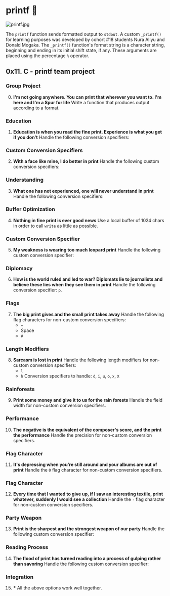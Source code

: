 # printf :tada:


![printf.jpg](https://i.postimg.cc/QtBH3tmV/printf.jpg)

The `printf` function sends formatted output to `stdout`. A custom `_printf()` for learning purposes was developed by cohort #18 students Nura Aliyu and Donald Mogaka. The `_printf()` function's format string is a character string, beginning and ending in its initial shift state, if any. These arguments are placed using the percentage `%` operator.

## 0x11. C - printf team project

### Group Project

0. **I'm not going anywhere. You can print that wherever you want to. I'm here and I'm a Spur for life**
   Write a function that produces output according to a format.

### Education

1. **Education is when you read the fine print. Experience is what you get if you don't**
   Handle the following conversion specifiers:

### Custom Conversion Specifiers

2. **With a face like mine, I do better in print**
   Handle the following custom conversion specifiers:

### Understanding

3. **What one has not experienced, one will never understand in print**
   Handle the following conversion specifiers:

### Buffer Optimization

4. **Nothing in fine print is ever good news**
   Use a local buffer of 1024 chars in order to call `write` as little as possible.

### Custom Conversion Specifier

5. **My weakness is wearing too much leopard print**
   Handle the following custom conversion specifier:

### Diplomacy

6. **How is the world ruled and led to war? Diplomats lie to journalists and believe these lies when they see them in print**
   Handle the following conversion specifier: `p`.

### Flags

7. **The big print gives and the small print takes away**
   Handle the following flag characters for non-custom conversion specifiers:
   - `+`
   - Space
   - `#`

### Length Modifiers

8. **Sarcasm is lost in print**
   Handle the following length modifiers for non-custom conversion specifiers:
   - `l`
   - `h`
   Conversion specifiers to handle: `d`, `i`, `u`, `o`, `x`, `X`

### Rainforests

9. **Print some money and give it to us for the rain forests**
   Handle the field width for non-custom conversion specifiers.

### Performance

10. **The negative is the equivalent of the composer's score, and the print the performance**
    Handle the precision for non-custom conversion specifiers.

### Flag Character

11. **It's depressing when you're still around and your albums are out of print**
    Handle the `0` flag character for non-custom conversion specifiers.

### Flag Character

12. **Every time that I wanted to give up, if I saw an interesting textile, print whatever, suddenly I would see a collection**
    Handle the `-` flag character for non-custom conversion specifiers.

### Party Weapon

13. **Print is the sharpest and the strongest weapon of our party**
    Handle the following custom conversion specifier:

### Reading Process

14. **The flood of print has turned reading into a process of gulping rather than savoring**
    Handle the following custom conversion specifier:

### Integration

15. **\***
    All the above options work well together.

